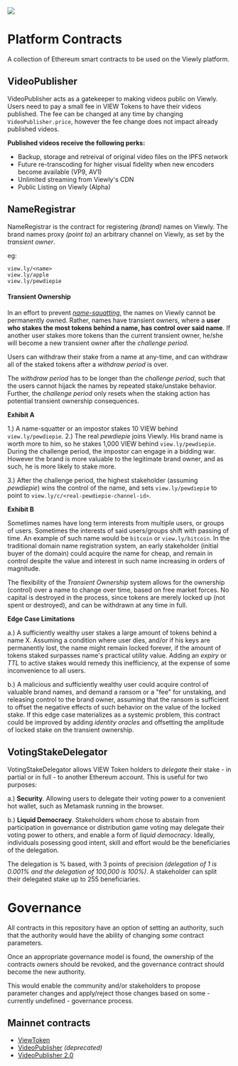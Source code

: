 ![](https://i.imgur.com/ekvJd60.png)

# Platform Contracts
A collection of Ethereum smart contracts to be used on the Viewly platform.

## VideoPublisher
VideoPublisher acts as a gatekeeper to making videos public on Viewly.
Users need to pay a small fee in VIEW Tokens to have their videos published.
The fee can be changed at any time by changing `VideoPublisher.price`, however the fee change does
not impact already published videos.

**Published videos receive the following perks:**
 - Backup, storage and retreival of original video files on the IPFS network
 - Future re-transcoding for higher visual fidelity when new encoders become available (VP9, AV1)
 - Unlimited streaming from Viewly's CDN
 - Public Listing on Viewly (Alpha)

## NameRegistrar
NameRegistrar is the contract for registering *(brand)* names on Viewly. The brand names proxy *(point to)* an arbitrary channel on Viewly, as set by the *transient owner*.

eg:
```
view.ly/<name>
view.ly/apple 
view.ly/pewdiepie
```

#### Transient Ownership
In an effort to prevent *[name-squatting](https://en.wikipedia.org/wiki/Cybersquatting)*, the names on Viewly cannot be permanently owned. Rather, names have transient owners, where a **user who stakes the most tokens behind a name, has control over said name**. If another user stakes more tokens than the current transient owner,  he/she will become a new transient owner after the *challenge period*.

Users can withdraw their stake from a name at any-time, and can withdraw all of the staked tokens after a *withdraw period* is over.

The *withdraw period* has to be longer than the *challenge period*, such that the users cannot hijack the names by repeated stake/unstake behavior. Further, the *challenge period* only resets when the staking action has potential transient ownership consequences.

**Exhibit A**

1.) A name-squatter or an impostor stakes 10 VIEW behind `view.ly/pewdiepie`. 
2.) The real *pewdiepie* joins Viewly. His brand name is worth more to him, so he stakes 1,000 VIEW behind `view.ly/pewdiepie`. During the challenge period, the impostor can engage in a bidding war. However the brand is more valuable to the legitimate brand owner, and as such, he is more likely to stake more.

3.) After the challenge period, the highest stakeholder (assuming *pewdiepie*) wins the control of the name, and sets `view.ly/pewdiepie` to point to `view.ly/c/<real-pewdiepie-channel-id>`.

**Exhibit B**

Sometimes names have long term interests from multiple users, or groups of users. Sometimes the interests of said users/groups shift with passing of time. An example of such name would be `bitcoin` or `view.ly/bitcoin`. In the traditional domain name registration system, an early stakeholder (initial buyer of the domain) could acquire the name for cheap, and remain in control despite the value and interest in such name increasing in orders of magnitude. 

The flexibility of the *Transient Ownership* system allows for the ownership (control) over a name to change over time, based on free market forces. No capital is destroyed in the process, since tokens are merely locked up (not spent or destroyed), and can be withdrawn at any time in full.

**Edge Case Limitations**

a.) A sufficiently wealthy user stakes a large amount of tokens behind a name X. Assuming a condition where user dies, and/or if his keys are permanently lost, the name might remain locked forever, if the amount of tokens staked surpasses name's practical utility value. Adding an *expiry* or *TTL* to active stakes would remedy this inefficiency, at the expense of some inconvenience to all users.

b.) A malicious and sufficiently wealthy user could acquire control of valuable brand names, and demand a ransom or a "fee" for unstaking, and releasing control to the brand owner, assuming that the ransom is sufficient to offset the negative effects of such behavior on the value of the locked stake. If this edge case materializes as a systemic problem, this contract could be improved by adding *identity oracles* and offsetting the amplitude of locked stake on the transient ownership.



## VotingStakeDelegator

VotingStakeDelegator allows VIEW Token holders to _delegate_ their stake - in partial or in full - to another Ethereum account. This is useful for two purposes:

a.) **Security**. Allowing users to delegate their voting power to a convenient hot wallet, such as Metamask running in the browser.

b.) **Liquid Democracy**. Stakeholders whom chose to abstain from participation in governance or distribution game voting may delegate their voting power to others, and enable a form of _liquid democracy_. Ideally, individuals posessing good intent, skill and effort would be the beneficiaries of the delegation. 

The delegation is % based, with 3 points of precision _(delegation of 1 is 0.001% and the delegation of 100,000 is 100%)_. A stakeholder can split their delegated stake up to 255 beneficiaries.


# Governance
All contracts in this repository have an option of setting an authority, such that the authority would have the ability of changing *some* contract parameters. 

Once an appropriate governance model is found, the ownership of the contracts owners should be revoked, and the governance contract should become the new authority.

This would enable the community and/or stakeholders to propose parameter changes and apply/reject those changes based on some - currently undefined - governance process.

## Mainnet contracts
- [ViewToken](https://etherscan.io/address/0xf03f8d65bafa598611c3495124093c56e8f638f0)
- [VideoPublisher](https://etherscan.io/address/0x9048A059c4beF8775ecF6E24197Fd987B387edc1) _(deprecated)_
- [VideoPublisher 2.0](https://etherscan.io/address/0x54df6e2D8f0E9a015Bf804b64ed8e9BAd6ccbaca)
